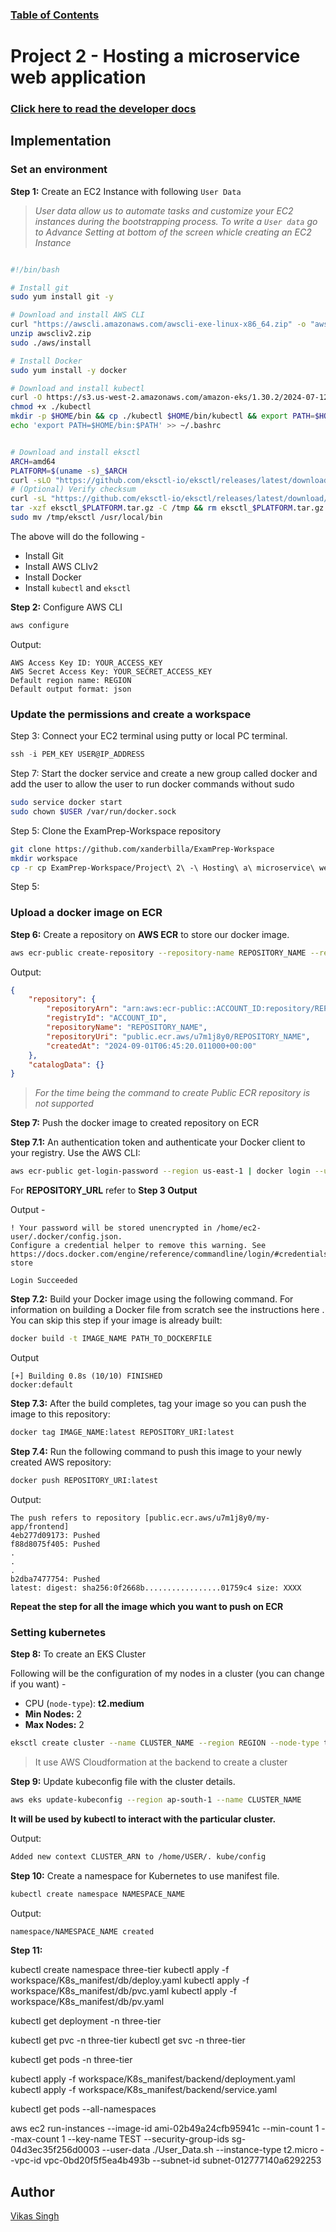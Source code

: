 ### [**Table of Contents**](https://github.com/xanderbilla/ExamPrep-Workspace/wiki)

# Project 2 - Hosting a microservice web application

### [**Click here to read the developer docs**](https://github.com/xanderbilla/ExamPrep-Workspace/wiki/Project-2-%E2%80%90-Hosting-a-microservice-web-application)

## Implementation

### Set an environment

**Step 1:** Create an EC2 Instance with following `User Data`

>*User data allow us to automate tasks and customize your EC2 instances during the bootstrapping process. To write a `User data` go to Advance Setting at bottom of the screen whicle creating an EC2 Instance*

```sh

#!/bin/bash

# Install git
sudo yum install git -y

# Download and install AWS CLI
curl "https://awscli.amazonaws.com/awscli-exe-linux-x86_64.zip" -o "awscliv2.zip"
unzip awscliv2.zip
sudo ./aws/install

# Install Docker
sudo yum install -y docker

# Download and install kubectl
curl -O https://s3.us-west-2.amazonaws.com/amazon-eks/1.30.2/2024-07-12/bin/linux/amd64/kubectl
chmod +x ./kubectl
mkdir -p $HOME/bin && cp ./kubectl $HOME/bin/kubectl && export PATH=$HOME/bin:$PATH
echo 'export PATH=$HOME/bin:$PATH' >> ~/.bashrc


# Download and install eksctl
ARCH=amd64
PLATFORM=$(uname -s)_$ARCH
curl -sLO "https://github.com/eksctl-io/eksctl/releases/latest/download/eksctl_$PLATFORM.tar.gz"
# (Optional) Verify checksum
curl -sL "https://github.com/eksctl-io/eksctl/releases/latest/download/eksctl_checksums.txt" | grep $PLATFORM | sha256sum --check
tar -xzf eksctl_$PLATFORM.tar.gz -C /tmp && rm eksctl_$PLATFORM.tar.gz
sudo mv /tmp/eksctl /usr/local/bin
```

The above will do the following - 

- Install Git
- Install AWS CLIv2
- Install Docker
- Install `kubectl` and `eksctl`

**Step 2:** Configure AWS CLI

```bash
aws configure
```

Output:

```
AWS Access Key ID: YOUR_ACCESS_KEY
AWS Secret Access Key: YOUR_SECRET_ACCESS_KEY
Default region name: REGION
Default output format: json
```

### Update the permissions and create a workspace

Step 3: Connect your EC2 terminal using putty or local PC terminal.

```powershell
ssh -i PEM_KEY USER@IP_ADDRESS
```

Step 7: Start the docker service and create a new group called docker and add the user to allow the user to run docker commands without sudo

```bash
sudo service docker start
sudo chown $USER /var/run/docker.sock 
```

Step 5: Clone the ExamPrep-Workspace repository

```bash
git clone https://github.com/xanderbilla/ExamPrep-Workspace
mkdir workspace
cp -r cp ExamPrep-Workspace/Project\ 2\ -\ Hosting\ a\ microservice\ web\ application/* workspace/
```
Step 5: 


### Upload a docker image on ECR

**Step 6:** Create a repository on **AWS ECR** to store our docker image.

```bash
aws ecr-public create-repository --repository-name REPOSITORY_NAME --region us-east-1
```

Output:

```json
{
    "repository": {
        "repositoryArn": "arn:aws:ecr-public::ACCOUNT_ID:repository/REPOSITORY_NAME",
        "registryId": "ACCOUNT_ID",
        "repositoryName": "REPOSITORY_NAME",
        "repositoryUri": "public.ecr.aws/u7m1j8y0/REPOSITORY_NAME",
        "createdAt": "2024-09-01T06:45:20.011000+00:00"
    },
    "catalogData": {}
}
```

>*For the time being the command to create Public ECR repository is not supported*

**Step 7:** Push the docker image to created repository on ECR

**Step 7.1:**  An authentication token and authenticate your Docker client to your registry. Use the AWS CLI:

```bash
aws ecr-public get-login-password --region us-east-1 | docker login --username AWS --password-stdin REPOSITORY_URI
```

For **REPOSITORY_URL** refer to **Step 3 Output**

Output -

```
! Your password will be stored unencrypted in /home/ec2-user/.docker/config.json.
Configure a credential helper to remove this warning. See
https://docs.docker.com/engine/reference/commandline/login/#credentials-store

Login Succeeded
```

**Step 7.2:** Build your Docker image using the following command. For information on building a Docker file from scratch see the instructions here . You can skip this step if your image is already built:

```bash
docker build -t IMAGE_NAME PATH_TO_DOCKERFILE
```

Output

```
[+] Building 0.8s (10/10) FINISHED                                             docker:default
```

**Step 7.3:** After the build completes, tag your image so you can push the image to this repository:

```bash
docker tag IMAGE_NAME:latest REPOSITORY_URI:latest
```

**Step 7.4:** Run the following command to push this image to your newly created AWS repository:

```bash
docker push REPOSITORY_URI:latest
```

Output:

```
The push refers to repository [public.ecr.aws/u7m1j8y0/my-app/frontend]
4eb277d09173: Pushed
f88d8075f405: Pushed
.
.
.
b2dba7477754: Pushed
latest: digest: sha256:0f2668b.................01759c4 size: XXXX
```

**Repeat the step for all the image which you want to push on ECR**

### Setting kubernetes

**Step 8:** To create an EKS Cluster

Following will be the configuration of my nodes in a cluster (you can change if you want) -

- CPU (`node-type`): **t2.medium**
- **Min Nodes:** 2
- **Max Nodes:** 2

```bash
eksctl create cluster --name CLUSTER_NAME --region REGION --node-type t2.medium --nodes-min 2 --nodes-max 2
```

> It use AWS Cloudformation at the backend to create a cluster

**Step 9:** Update kubeconfig file with the cluster details.

```bash
aws eks update-kubeconfig --region ap-south-1 --name CLUSTER_NAME 
```

**It will be used by kubectl to interact with the particular cluster.**

Output:

```txt
Added new context CLUSTER_ARN to /home/USER/. kube/config
```

**Step 10:** Create a namespace for Kubernetes to use manifest file.

```bash
kubectl create namespace NAMESPACE_NAME
```

Output:

```txt
namespace/NAMESPACE_NAME created
```

**Step 11:**



kubectl create namespace three-tier
kubectl apply -f workspace/K8s_manifest/db/deploy.yaml
kubectl apply -f workspace/K8s_manifest/db/pvc.yaml
kubectl apply -f workspace/K8s_manifest/db/pv.yaml

kubectl get deployment -n three-tier

kubectl get pvc -n three-tier
kubectl get svc -n three-tier

kubectl get pods -n three-tier

kubectl apply -f workspace/K8s_manifest/backend/deployment.yaml
kubectl apply -f workspace/K8s_manifest/backend/service.yaml

kubectl get pods --all-namespaces



aws ec2 run-instances --image-id ami-02b49a24cfb95941c --min-count 1 --max-count 1 --key-name TEST --security-group-ids sg-04d3ec35f256d0003 --user-data ./User_Data.sh --instance-type t2.micro --vpc-id vpc-0bd20f5f5ea4b493b --subnet-id subnet-012777140a6292253



## Author

[Vikas Singh](https://xanderbilla.com)
